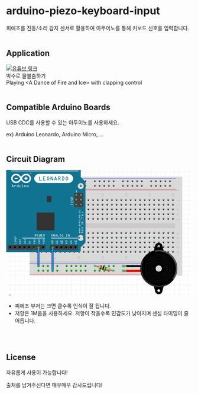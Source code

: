 # arduino-piezo-keyboard-input
피에조를 진동/소리 감지 센서로 활용하여 아두이노를 통해 키보드 신호를 입력합니다.
<br><br>

## Application
[![유튜브 링크](https://img.youtube.com/vi/SaSMSTCZxYg/0.jpg)](https://youtu.be/SaSMSTCZxYg) 
<br>박수로 물불춤하기
<br>Playing \<A Dance of Fire and Ice\> with clapping control
<br><br>

## Compatible Arduino Boards
USB CDC를 사용할 수 있는 아두이노를 사용하세요.

ex) Arduino Leonardo, Arduino Micro, ...
<br><br>

## Circuit Diagram
![회로도](https://github.com/factoryal/arduino-piezo-keyboard-input/raw/master/readme_src/img1.jpg)
- 피에조 부저는 크면 클수록 인식이 잘 됩니다.
- 저항은 1M옴을 사용하세요. 저항이 작을수록 민감도가 낮아지며 센싱 타이밍이 줄어듭니다.
<br>
<br>

## License
자유롭게 사용이 가능합니다!

출처를 남겨주신다면 매우매우 감사드립니다!